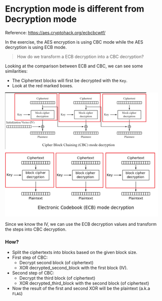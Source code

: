 # Encryption mode is different from Decryption mode
Reference: https://aes.cryptohack.org/ecbcbcwtf/

In the exercise, the AES encryption is using CBC mode while the AES decryption is using ECB mode.

> How do we transform a ECB decryption into a CBC decryption?

Looking at the comparison between ECB and CBC, we can see some similarities: 
- The Ciphertext blocks will first be decrypted with the `Key`.
- Look at the red marked boxes.

![img.png](comparison_cbc_ecb.png)

Since we know the IV, we can use the ECB decryption values and transform the steps into CBC decryption.

### How?
- Split the ciphertexts into blocks based on the given block size.
- First step of CBC: 
  - Decrypt second block (of ciphertext)
  - XOR decrypted_second_block with the first block (IV).
- Second step of CBC: 
  - Decrypt the third block (of ciphertext)
  - XOR decrypted_third_block with the second block (of ciphertext)
- Now the result of the first and second XOR will be the plaintext (a.k.a `FLAG`)